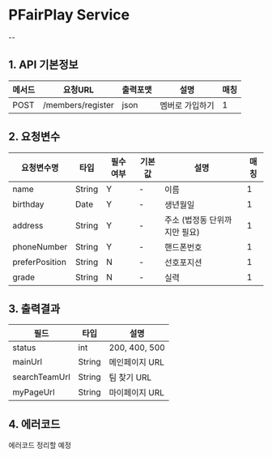 # PFairPlay Service
--

## 1. API 기본정보
|메서드|요청URL|출력포맷|설명|매칭|
|---|---|---|---|---|
|POST|/members/register|json|멤버로 가입하기|1|

## 2. 요청변수

|요청변수명|타입|필수 여부|기본값|설명|매칭|
|---|---|---|---|---|---|
|name|String|Y|-|이름|1|
|birthday|Date|Y|-|생년월일|1
|address|String|Y|-|주소 (법정동 단위까지만 필요)|1|
|phoneNumber|String|Y|-|핸드폰번호|1
|preferPosition|String|N|-|선호포지션|1|
|grade|String|N|-|실력|1|

## 3. 출력결과
|필드|타입|설명|
|---|---|---|
|status|int|200, 400, 500 |
|mainUrl|String|메인페이지 URL|
|searchTeamUrl|String|팀 찾기 URL|
|myPageUrl|String|마이페이지 URL|

## 4. 에러코드

에러코드 정리할 예정


